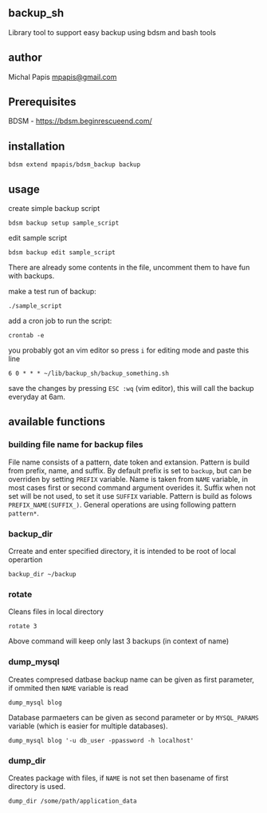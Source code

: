 ## backup_sh
Library tool to support easy backup using bdsm and bash tools

## author
Michal Papis <mpapis@gmail.com>

## Prerequisites

BDSM - https://bdsm.beginrescueend.com/

## installation

    bdsm extend mpapis/bdsm_backup backup

## usage
create simple backup script

    bdsm backup setup sample_script

edit sample script

    bdsm backup edit sample_script

There are already some contents in the file, uncomment them to have fun with backups.

make a test run of backup:

    ./sample_script

add a cron job to run the script:

    crontab -e

you probably got an vim editor so press `i` for editing mode and paste this line

    6 0 * * * ~/lib/backup_sh/backup_something.sh

save the changes by pressing `ESC :wq` (vim editor), this will call the backup everyday at 6am.

## available functions

### building file name for backup files

File name consists of a pattern, date token and extansion. Pattern is build from prefix, name, and suffix. By default prefix is set to `backup`, but can be overriden by setting `PREFIX` variable. Name is taken from `NAME` variable, in most cases first or second command argument overides it. Suffix when not set will be not used, to set it use `SUFFIX` variable. Pattern is build as folows `PREFIX_NAME(SUFFIX_)`. General operations are using following pattern `pattern*`.

### backup_dir

Crreate and enter specified directory, it is intended to be root of local operartion

    backup_dir ~/backup

### rotate

Cleans files in local directory

    rotate 3

Above command will keep only last 3 backups (in context of name)

### dump_mysql

Creates compresed datbase backup name can be given as first parameter, if ommited then `NAME` variable is read

    dump_mysql blog

Database parmaeters can be given as second parameter or by `MYSQL_PARAMS` variable (which is easier for multiple databases).

    dump_mysql blog '-u db_user -ppassword -h localhost'

### dump_dir

Creates package with files, if `NAME` is not set then basename of first directory is used.

    dump_dir /some/path/application_data
